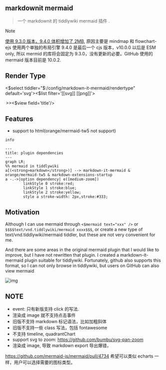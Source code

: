 ## markdownit mermaid

> 一个 markdownit 的 tiddlywiki mermaid 插件 .

> [!NOTE]
> [使用 9.3.0 版本，9.4.0 体积增加了 2MB](https://github.com/orgs/mermaid-js/discussions/4314mermaid), 原因主要是 mindmap 和 flowchart-ejs 使用两个单独的布局引擎 9.4.0 是最后一个 cjs 版本，v10.0.0 以后是 ESM only, 所以 mermid 的库将会固定为 9.3.0，没有更新的必要。GitHub 使用的 mermaid 版本目前是 10.0.2.


## Render Type

<$select tiddler="$:/config/markdown-it-mermaid/rendertype" default='svg'><$list filter='[[svg]] [[png]]'>
<option value=<<currentTiddler>>><$view field='title'/></option>
</$list>
</$select>

## Features

* support to html(orange/mermaid-tw5 not support)

```mermaid
info
```

```mermaid
---
title: plugin dependencies
---
graph LR;
%% mermaid in tiddlywiki
a[(<strong>markdown</strong>)] --> markdown-it-mermaid & orange/mermaid-tw5 & markdown-extensions-startup
a -.->|option dependency| e([medium-zoom])
		linkStyle 0 stroke:red;
		linkStyle 1 stroke:blue;
		linkStyle 2 stroke:yellow;
		style a stroke-width: 2px,stroke:#333;
```


## Motivation

Although I can use mermaid through `<$mermaid text="xxx" />` or `$$$$text/vnd.tiddlywiki/mermaid xxxx$$$`, or create a new type of text/vnd.tiddlywiki/mermaid tiddler, but these are not very convenient for me.

And there are some areas in the original mermaid plugin that I would like to improve, but I have not rewritten that plugin. I created a markdown-it-mermaid plugin suitable for tiddlywiki. Fortunately, github also supports this format, so I can not only browse in tiddlywiki, but users on GitHub can also view mermaid

![img](https://talk.tiddlywiki.org/uploads/default/original/2X/b/b7e4e40f767fb0a27dc5839a1540942808e5c9fc.gif)

## NOTE

* event: 只有新版支持 click 的写法.
* 渲染成 image 就不支持点击事件
* 旧版不支持 markdown 标记语法，比如加粗斜体
* 旧版不支持一些 class 写法，包括 fontawesome
* 不支持 timeline, quadrantChart
* support svg to zoom:  https://github.com/bumbu/svg-pan-zoom
* 渲染成 image, 导致 markdown export 导出爆错，

https://github.com/mermaid-js/mermaid/pull/4734 希望可以类似 echarts 一样，用户可以选择需要的图标类型。